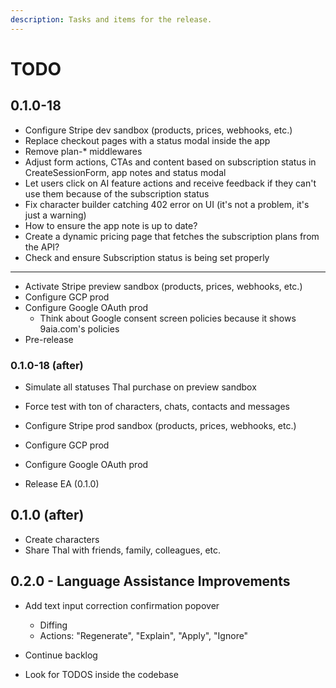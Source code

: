 ```yaml
---
description: Tasks and items for the release.
---
```


# TODO

## 0.1.0-18

- Configure Stripe dev sandbox (products, prices, webhooks, etc.)
- Replace checkout pages with a status modal inside the app
- Remove plan-* middlewares
- Adjust form actions, CTAs and content based on subscription status in CreateSessionForm, app notes and status modal
- Let users click on AI feature actions and receive feedback if they can't use them because of the subscription status
- Fix character builder catching 402 error on UI (it's not a problem, it's just a warning)
- How to ensure the app note is up to date?
- Create a dynamic pricing page that fetches the subscription plans from the API?
- Check and ensure Subscription status is being set properly

- ---

- Activate Stripe preview sandbox (products, prices, webhooks, etc.)
- Configure GCP prod
- Configure Google OAuth prod
  - Think about Google consent screen policies because it shows 9aia.com's policies
- Pre-release

### 0.1.0-18 (after)

- Simulate all statuses Thal purchase on preview sandbox
- Force test with ton of characters, chats, contacts and messages

- Configure Stripe prod sandbox (products, prices, webhooks, etc.)
- Configure GCP prod
- Configure Google OAuth prod
- Release EA (0.1.0)

## 0.1.0 (after)

- Create characters
- Share Thal with friends, family, colleagues, etc.

## 0.2.0 - Language Assistance Improvements

- Add text input correction confirmation popover
  - Diffing
  - Actions: "Regenerate", "Explain", "Apply", "Ignore"

- Continue backlog
- Look for TODOS inside the codebase
